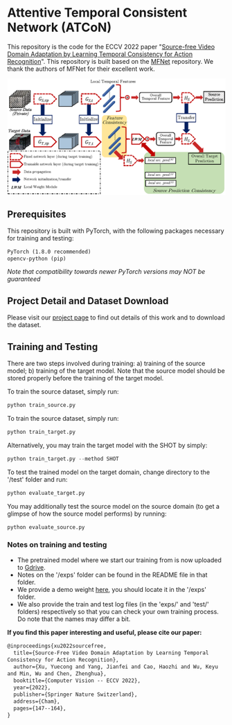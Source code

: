 # Attentive Temporal Consistent Network (ATCoN)
This repository is the code for the ECCV 2022 paper "[Source-free Video Domain Adaptation by Learning Temporal Consistency for Action Recognition](https://arxiv.org/abs/2203.04559)". This repository is built based on the [MFNet](https://github.com/cypw/PyTorch-MFNet) repository. We thank the authors of MFNet for their excellent work.

![alt text](./figures/figure-1-structure-overall-2.png "Structure of ATCoN")

## Prerequisites
This repository is built with PyTorch, with the following packages necessary for training and testing:
```
PyTorch (1.8.0 recommended)
opencv-python (pip)
```
*Note that compatibility towards newer PyTorch versions may NOT be guaranteed*

## Project Detail and Dataset Download
Please visit our [project page](https://xuyu0010.github.io/sfvda.html) to find out details of this work and to download the dataset.

## Training and Testing
There are two steps involved during training: a) training of the source model; b) training of the target model. Note that the source model should be stored properly before the training of the target model.

To train the source dataset, simply run:
```python
python train_source.py
```
To train the source dataset, simply run:
```python
python train_target.py
```
Alternatively, you may train the target model with the SHOT by simply:
```python
python train_target.py --method SHOT
```
To test the trained model on the target domain, change directory to the '/test' folder and run:
```python
python evaluate_target.py
```
You may additionally test the source model on the source domain (to get a glimpse of how the source model performs) by running:
```python
python evaluate_source.py
```

### Notes on training and testing
- The pretrained model where we start our training from is now uploaded to [Gdrive](https://drive.google.com/file/d/1DlBLrG-skHiwJkqD0wGrQkvXnN_dNXnN/view?usp=sharing).
- Notes on the '/exps' folder can be found in the README file in that folder.
- We provide a demo weight [here](https://drive.google.com/file/d/1_dQ2UP_v6SbUCB5Aj_Yw3sd1OhFVjOo0/view?usp=sharing), you should locate it in the '/exps' folder.
- We also provide the train and test log files (in the 'exps/' and 'test/' folders) respectively so that you can check your own training process. Do note that the names may differ a bit.

__If you find this paper interesting and useful, please cite our paper:__
```
@inproceedings{xu2022sourcefree,
  title={Source-Free Video Domain Adaptation by Learning Temporal Consistency for Action Recognition},
  author={Xu, Yuecong and Yang, Jianfei and Cao, Haozhi and Wu, Keyu and Min, Wu and Chen, Zhenghua},
  booktitle={Computer Vision -- ECCV 2022},
  year={2022},
  publisher={Springer Nature Switzerland},
  address={Cham},
  pages={147--164},
}
```
